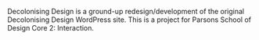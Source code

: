 Decolonising Design is a ground-up redesign/development of the original Decolonising Design WordPress site. This is a project for Parsons School of Design Core 2: Interaction.

